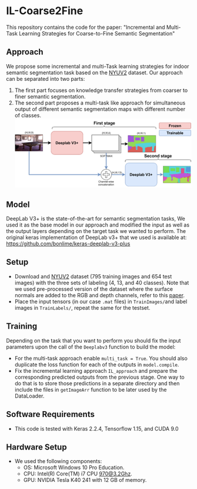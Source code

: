 # IL-Coarse2Fine
This repository contains the code for the paper: "Incremental and Multi-Task Learning Strategies for Coarse-to-Fine Semantic Segmentation"

## Approach
We propose some incremental and multi-Task learning strategies for indoor semantic segmentation task based on the [NYUV2](https://cs.nyu.edu/~silberman/datasets/nyu_depth_v2.html) dataset. Our approach can be separated into two parts:
1) The first part focuses on knowledge transfer strategies from coarser to finer semantic segmentation. 
2) The second part proposes a multi-task like approach for simultaneous output of different semantic segmentation maps with different number of classes.
![alt text](images/Architecture.png " ")

## Model
DeepLab V3+ is the state-of-the-art for semantic segmentation tasks, We used it as the base model in our approach and modified the input as well as the output layers depending on the target task we wanted to perform.
The original keras implementation of DeepLab v3+ that we used is available at: https://github.com/bonlime/keras-deeplab-v3-plus

## Setup
* Download and [NYUV2](https://cs.nyu.edu/~silberman/datasets/nyu_depth_v2.html) dataset (795 training images and 654 test images) with the three sets of labeling (4, 13, and 40 classes). Note that we used pre-processed version of the dataset where the surface normals are added to the RGB and depth channels, refer to this [paper](https://ieeexplore.ieee.org/document/8120042). 
* Place the input tensors (in our case `.mat` files) in `TrainImages/`and label images in `TrainLabels/`, repeat the same for the testset.

## Training
Depending on the task that you want to perform you should fix the input parameters upon the call of the `Deeplabv3` function to build the model:
* For the multi-task approach enable `multi_task = True`. You should also duplicate the loss function for each of the outputs in `model.compile`.
* Fix the incremental learning approach `IL_approach` and prepare the corresponding predicted outputs from the previous stage.
One way to do that is to store those predictions in a separate directory and then include the files in `getImageArr` function to be later used by the DataLoader.

## Software Requirements
* This code is tested with Keras 2.2.4, Tensorflow 1.15, and CUDA 9.0

## Hardware Setup
* We used the following components:
  * OS: Microsoft Windows 10 Pro Education.
  * CPU: Intel(R) Core(TM) i7 CPU 970@3.2Ghz.
  * GPU: NVIDIA Tesla K40 241 with 12 GB of memory.
